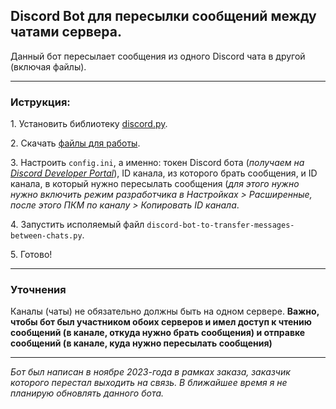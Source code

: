 <h2>Discord Bot для пересылки сообщений между чатами сервера.</h2>
<p>Данный бот пересылает сообщения из одного Discord чата в другой (включая файлы).</p>
<hr>
<h3>Иструкция:</h3>
<p>1. Установить библиотеку <a href="https://pypi.org/project/discord.py/">discord.py</a>.</p>
<p>2. Скачать <a href="/releases/latest">файлы для работы</a>.</p>
<p>3. Настроить <code>config.ini</code>, а именно: токен Discord бота (<i>получаем на <a href="https://discord.com/developers">Discord Developer Portal</a></i>), ID канала, из которого брать сообщения, и ID канала, в который нужно пересылать сообщения (<i>для этого нужно нужно включить режим разработчика в Настройках > Расширенные, после этого ПКМ по каналу > Копировать ID канала</i>.</p>
<p>4. Запустить исполяемый файл <code>discord-bot-to-transfer-messages-between-chats.py</code>.</p>
<p>5. Готово!</p>
<hr>
<h3>Уточнения</h3>
<p>Каналы (чаты) не обязательно должны быть на одном сервере. <strong>Важно, чтобы бот был участником обоих серверов и имел доступ к чтению сообщений (в канале, откуда нужно брать сообщения) и отправке сообщений (в канале, куда нужно пересылать сообщения)</strong></p>
<hr>
<i>Бот был написан в ноябре 2023-года в рамках заказа, заказчик которого перестал выходить на связь. В ближайшее время я не планирую обновлять данного бота.</i>
